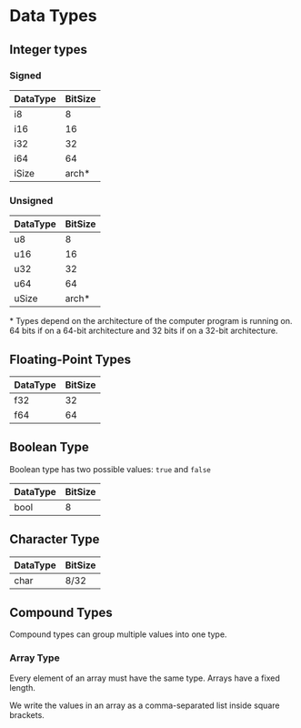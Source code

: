 # Data Types

## Integer types

### Signed

| DataType | BitSize |
| -------- | ------- |
| i8       | 8       |
| i16      | 16      |
| i32      | 32      |
| i64      | 64      |
| iSize    | arch\*  |

### Unsigned

| DataType | BitSize |
| -------- | ------- |
| u8       | 8       |
| u16      | 16      |
| u32      | 32      |
| u64      | 64      |
| uSize    | arch\*  |

\* Types depend on the architecture of the computer program is running on. 64 bits if on a 64-bit architecture and 32 bits if on a 32-bit architecture.

## Floating-Point Types

| DataType | BitSize |
| -------- | ------- |
| f32      | 32      |
| f64      | 64      |

## Boolean Type

Boolean type has two possible values: `true` and `false`

| DataType | BitSize |
| -------- | ------- |
| bool     | 8       |

## Character Type

| DataType | BitSize |
| -------- | ------- |
| char     | 8/32    |

## Compound Types

Compound types can group multiple values into one type.

### Array Type

Every element of an array must have the same type. Arrays have a fixed length.

We write the values in an array as a comma-separated list inside square brackets.
